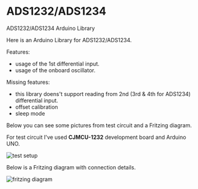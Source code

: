 # ADS1232/ADS1234
ADS1232/ADS1234 Arduino Library

Here is an Arduino Library for ADS1232/ADS1234.

Features:

- usage of the 1st differential input.
- usage of the onboard oscillator.

Missing features:

- this library doens't support reading from 2nd (3rd & 4th for ADS1234) differential input.
- offset calibration
- sleep mode

Below you can see some pictures from test circuit and a Fritzing diagram.

For test circuit I've used **CJMCU-1232** development board and Arduino UNO.

![test setup](https://github.com/ciorceri/ADS1232/raw/master/img/test_setup.png)

Below is a Fritzing diagram with connection details.

![fritzing diagram](https://github.com/ciorceri/ADS1232/raw/master/img/fritzing_diagram.png)
